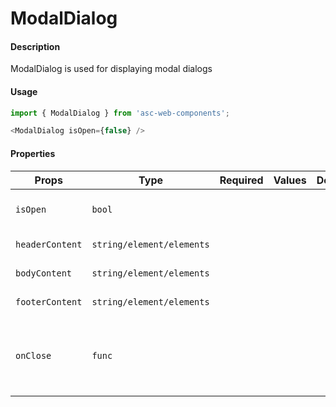 # ModalDialog

#### Description

ModalDialog is used for displaying modal dialogs

#### Usage

```js
import { ModalDialog } from 'asc-web-components';

<ModalDialog isOpen={false} />
```

#### Properties

| Props           | Type                      | Required | Values | Default | Description                                      |
| --------------- | ------------------------- | :------: | -------| ------- | ------------------------------------------------ |
| `isOpen`        | `bool`                    |          |        |         | Display dialog or not                            |
| `headerContent` | `string/element/elements` |          |        |         | Header content                                   |
| `bodyContent`   | `string/element/elements` |          |        |         | Body content                                     |
| `footerContent` | `string/element/elements` |          |        |         | Footer content                                   |
| `onClose`       | `func`                    |          |        |         | Will be triggered when a close button is clicked |